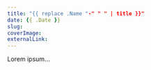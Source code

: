 ```yaml
---
title: "{{ replace .Name "-" " " | title }}"
date: {{ .Date }}
slug: 
coverImage: 
externalLink: 
---
```


Lorem ipsum...

<!--more-->
